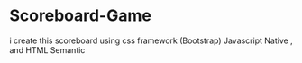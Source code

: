 # Scoreboard-Game
i create this scoreboard using css framework (Bootstrap)  Javascript Native , and HTML Semantic
